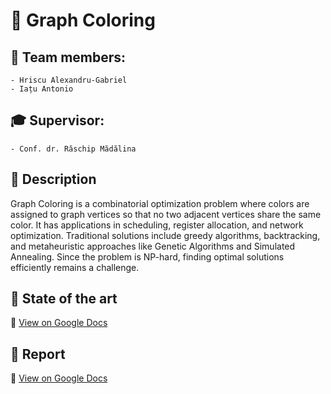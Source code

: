 # 🎨 Graph Coloring

## 📌 Team members: 
    - Hriscu Alexandru-Gabriel
    - Iațu Antonio

## 🎓 Supervisor:
    - Conf. dr. Răschip Mădălina

## 📖 Description
Graph Coloring is a combinatorial optimization problem where colors are assigned to graph vertices so that no two adjacent vertices share the same color. It has applications in scheduling, register allocation, and network optimization. Traditional solutions include greedy algorithms, backtracking, and metaheuristic approaches like Genetic Algorithms and Simulated Annealing. Since the problem is NP-hard, finding optimal solutions efficiently remains a challenge.

## 🔗 State of the art
📄 [View on Google Docs](https://docs.google.com/document/d/1ywB6h2FnGqRQWGzD_HcZjyqxLS3ZxygekmYfvfD-L00/edit?tab=t.0)

## 🔗 Report
📄 [View on Google Docs](https://docs.google.com/document/d/1MFXOj9y19nRnHDfH7NbXoS3cph-1UHunbgz7JUttn4w/edit?tab=t.0)